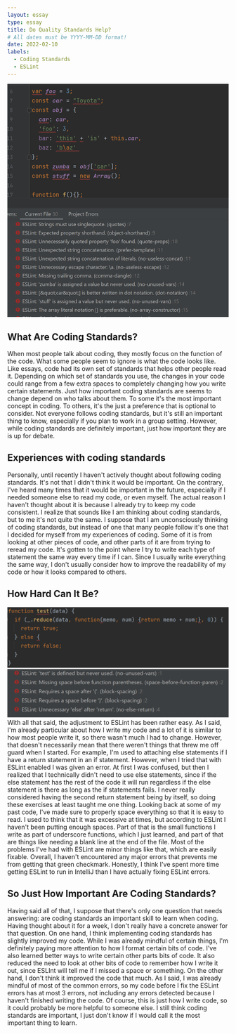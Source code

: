 ```yaml
---
layout: essay
type: essay
title: Do Quality Standards Help?
# All dates must be YYYY-MM-DD format!
date: 2022-02-10
labels:
  - Coding Standards
  - ESLint
---
```

<img class="ui medium right floated rounded image" src="../images/Standard1.png">

## What Are Coding Standards?

When most people talk about coding, they mostly focus on the function of the code. What some people seem to ignore is what the code looks like. Like essays, code had its own set of standards that helps other people read it. Depending on which set of standards you use, the changes in your code could range from a few extra spaces to completely changing how you write certain statements. Just how important coding standards are seems to change depend on who talks about them. To some it's the most important concept in coding. To others, it's the just a preference that is optional to consider. Not everyone follows coding standards, but it's still an important thing to know, especially if you plan to work in a group setting. However, while coding standards are definitely important, just how important they are is up for debate.

## Experiences with coding standards

Personally, until recently I haven't actively thought about following coding standards. It's not that I didn't think it would be important. On the contrary, I've heard many times that it would be important in the future, especially if I needed someone else to read my code, or even myself. The actual reason I haven't thought about it is because I already try to keep my code consistent. I realize that sounds like I am thinking about coding standards, but to me it's not quite the same. I suppose that I am unconsciously thinking of coding standards, but instead of one that many people follow it's one that I decided for myself from my experiences of coding. Some of it is from looking at other pieces of code, and other parts of it are from trying to reread my code. It's gotten to the point where I try to write each type of statement the same way every time if I can. Since I usually write everything the same way, I don't usually consider how to improve the readability of my code or how it looks compared to others.

## How Hard Can It Be?
<div class="ui small rounded images">
  <img class="ui image" src="../images/Standard2.png">
  <img class="ui image" src="../images/Standard3.png">
</div>
With all that said, the adjustment to ESLint has been rather easy. As I said, I'm already particular about how I write my code and a lot of it is similar to how most people write it, so there wasn't much I had to change. However, that doesn't necessarily mean that there weren't things that threw me off guard when I started. For example, I'm used to attaching else statements if I have a return statement in an if statement. However, when I tried that with ESLint enabled I was given an error. At first I was confused, but then I realized that I technically didn't need to use else statements, since if the else statement has the rest of the code it will run regardless if the else statement is there as long as the if statements fails. I never really considered having the second return statement being by itself, so doing these exercises at least taught me one thing. Looking back at some of my past code, I've made sure to properly space everything so that it is easy to read. I used to think that it was excessive at times, but according to ESLint I haven't been putting enough spaces. Part of that is the small functions I write as part of underscore functions, which I just learned, and part of that are things like needing a blank line at the end of the file. Most of the problems I've had with ESLint are minor things like that, which are easily fixable. Overall, I haven't encountered any major errors that prevents me from getting that green checkmark. Honestly, I think I've spent more time getting ESLint to run in IntelliJ than I have actually fixing ESLint errors.

## So Just How Important Are Coding Standards?

Having said all of that, I suppose that there's only one question that needs answering: are coding standards an important skill to learn when coding. Having thought about it for a week, I don't really have a concrete answer for that question. On one hand, I think implementing coding standards has slightly improved my code. While I was already mindful of certain things, I'm definitely paying more attention to how I format certain bits of code. I've also learned better ways to write certain other parts bits of code. It also reduced the need to look at other bits of code to remember how I write it out, since ESLInt will tell me if I missed a space or something. On the other hand, I don't think it improved the code that much. As I said, I was already mindful of most of the common errors, so my code before I fix the ESLint errors has at most 3 errors, not including any errors detected because I haven't finished writing the code. Of course, this is just how I write code, so it could probably be more helpful to someone else. I still think coding standards are important, I just don't know if I would call it the most important thing to learn.

